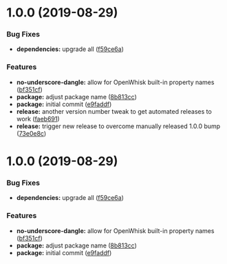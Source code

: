 # 1.0.0 (2019-08-29)


### Bug Fixes

* **dependencies:** upgrade all ([f59ce6a](https://github.com/adobe/helix-eslint-config/commit/f59ce6a))


### Features

* **no-underscore-dangle:** allow for OpenWhisk built-in property names ([bf351cf](https://github.com/adobe/helix-eslint-config/commit/bf351cf))
* **package:** adjust package name ([8b813cc](https://github.com/adobe/helix-eslint-config/commit/8b813cc))
* **package:** initial commit ([e9faddf](https://github.com/adobe/helix-eslint-config/commit/e9faddf))
* **release:** another version number tweak to get automated releases to work ([faeb691](https://github.com/adobe/helix-eslint-config/commit/faeb691))
* **release:** trigger new release to overcome manually released 1.0.0 bump ([73e0e8c](https://github.com/adobe/helix-eslint-config/commit/73e0e8c))

# 1.0.0 (2019-08-29)


### Bug Fixes

* **dependencies:** upgrade all ([f59ce6a](https://github.com/adobe/helix-eslint-config/commit/f59ce6a))


### Features

* **no-underscore-dangle:** allow for OpenWhisk built-in property names ([bf351cf](https://github.com/adobe/helix-eslint-config/commit/bf351cf))
* **package:** adjust package name ([8b813cc](https://github.com/adobe/helix-eslint-config/commit/8b813cc))
* **package:** initial commit ([e9faddf](https://github.com/adobe/helix-eslint-config/commit/e9faddf))
